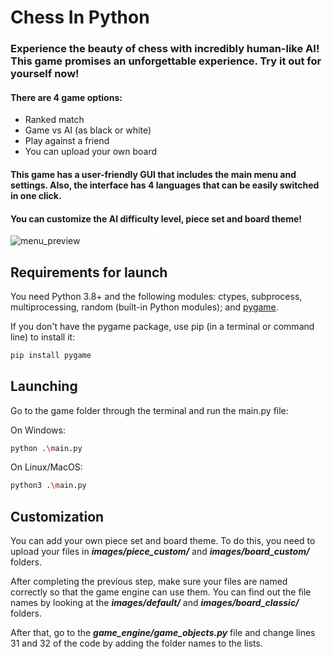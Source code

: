 # Chess In Python

### Experience the beauty of chess with incredibly human-like AI! This game promises an unforgettable experience. Try it out for yourself now!
#### There are 4 game options:

- Ranked match
- Game vs AI (as black or white)
- Play against a friend
- You can upload your own board

#### This game has a user-friendly GUI that includes the main menu and settings. Also, the interface has 4 languages that can be easily switched in one click.
#### You can customize the AI difficulty level, piece set and board theme!
![menu_preview](https://user-images.githubusercontent.com/103107451/221137231-99fecfce-21f6-473c-93e8-107b2353c46a.jpg)


## Requirements for launch
You need Python 3.8+ and the following modules: ctypes, subprocess, multiprocessing, random (built-in Python modules); and [pygame](https://pypi.org/project/pygame/).

If you don't have the pygame package, use pip (in a terminal or command line) to install it:
```bash
pip install pygame
```


## Launching
Go to the game folder through the terminal and run the main.py file:

On Windows:
```bash
python .\main.py
```
On Linux/MacOS:
```bash
python3 .\main.py
```


## Customization
You can add your own piece set and board theme. To do this, you need to upload your files in ***images/piece_custom/*** and ***images/board_custom/*** folders. 

After completing the previous step, make sure your files are named correctly so that the game engine can use them. You can find out the file names by looking at the ***images/default/*** and ***images/board_classic/*** folders.

After that, go to the ***game_engine/game_objects.py*** file and change lines 31 and 32 of the code by adding the folder names to the lists.
